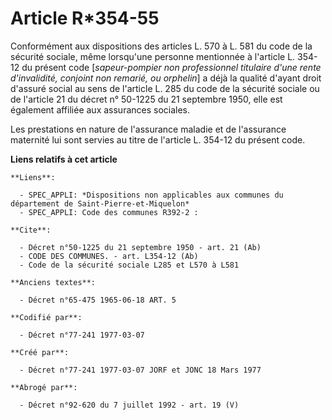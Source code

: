 # Article R*354-55

Conformément aux dispositions des articles L. 570 à L. 581 du code de la sécurité sociale, même lorsqu'une personne
mentionnée à l'article L. 354-12 du présent code [*sapeur-pompier non professionnel titulaire d'une rente d'invalidité,
conjoint non remarié, ou orphelin*] a déjà la qualité d'ayant droit d'assuré social au sens de l'article L. 285 du code de la
sécurité sociale ou de l'article 21 du décret n° 50-1225 du 21 septembre 1950, elle est également affiliée aux assurances
sociales.

Les prestations en nature de l'assurance maladie et de l'assurance maternité lui sont servies au titre de l'article L. 354-12
du présent code.

**Liens relatifs à cet article**

	**Liens**:

	  - SPEC_APPLI: *Dispositions non applicables aux communes du département de Saint-Pierre-et-Miquelon*
	  - SPEC_APPLI: Code des communes R392-2 :

	**Cite**:

	  - Décret n°50-1225 du 21 septembre 1950 - art. 21 (Ab)
	  - CODE DES COMMUNES. - art. L354-12 (Ab)
	  - Code de la sécurité sociale L285 et L570 à L581

	**Anciens textes**:

	  - Décret n°65-475 1965-06-18 ART. 5

	**Codifié par**:

	  - Décret n°77-241 1977-03-07

	**Créé par**:

	  - Décret n°77-241 1977-03-07 JORF et JONC 18 Mars 1977

	**Abrogé par**:

	  - Décret n°92-620 du 7 juillet 1992 - art. 19 (V)
